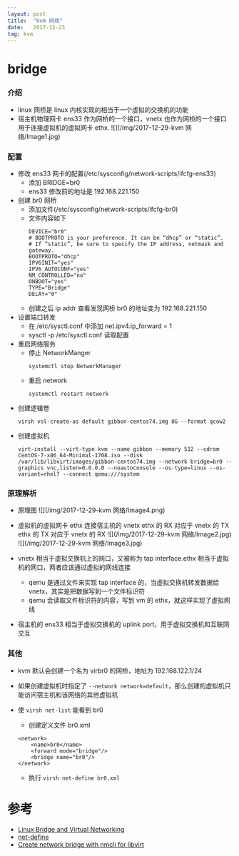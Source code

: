 ```yaml
---
layout: post
title:  "kvm 网络"
date:   2017-12-23
tag: kvm
---
```


# bridge

### 介绍
* linux 网桥是 linux 内核实现的相当于一个虚拟的交换机的功能
* 宿主机物理网卡 ens33 作为网桥的一个接口，vnetx 也作为网桥的一个接口用于连接虚拟机的虚拟网卡 ethx.
![](/img/2017-12-29-kvm 网络/Image1.jpg)

### 配置
* 修改 ens33 网卡的配置(/etc/sysconfig/network-scripts/ifcfg-ens33)
    * 添加 BRIDGE=br0
    * ens33 修改前的地址是 192.168.221.150
* 创建 br0 网桥
    * 添加文件(/etc/sysconfig/network-scripts/ifcfg-br0)
    * 文件内容如下
        ```
        DEVICE="br0"
        # BOOTPROTO is your preference. It can be “dhcp” or “static”.
        # If “static”, be sure to specify the IP address, netmask and gateway.
        BOOTPROTO="dhcp"
        IPV6INIT="yes"
        IPV6_AUTOCONF="yes"
        NM_CONTROLLED="no"
        ONBOOT="yes"
        TYPE="Bridge"
        DELAY="0"
        ```
    * 创建之后 ip addr 查看发现网桥 br0 的地址变为 192.168.221.150
* 设置端口转发
    * 在 /etc/sysctl.conf 中添加 net.ipv4.ip_forward = 1
    * sysctl -p /etc/sysctl.conf 读取配置
* 重启网络服务
    * 停止 NetworkManger
        ```
        systemctl stop NetworkManager
        ```
    * 重启 network
        ```
        systemctl restart network
        ```
* 创建逻辑卷
    ```
    virsh vol-create-as default gibbon-centos74.img 8G --format qcow2
    ```
* 创建虚拟机
    ```
    virt-install --virt-type kvm --name gibbon --memory 512 --cdrom CentOS-7-x86_64-Minimal-1708.iso --disk /var/lib/libvirt/images/gibbon-centos74.img --network bridge=br0 --graphics vnc,listen=0.0.0.0 --noautoconsole --os-type=linux --os-variant=rhel7 --connect qemu:///system
    ```

### 原理解析
* 原理图
    ![](/img/2017-12-29-kvm 网络/Image4.png)
* 虚拟机的虚拟网卡 ethx 连接宿主机的 vnetx
    ethx 的 RX 对应于 vnetx 的 TX
    ethx 的 TX 对应于 vnetx 的 RX
    ![](/img/2017-12-29-kvm 网络/Image2.jpg)
    ![](/img/2017-12-29-kvm 网络/Image3.jpg)

* vnetx 相当于虚拟交换机上的网口，又被称为 tap interface.ethx 相当于虚拟机的网口，两者应该通过虚拟的网线连接
    * qemu 是通过文件来实现 tap interface 的，当虚拟交换机转发数据给 vnetx，其实是把数据写到一个文件标识符
    * qemu 会读取文件标识符的内容，写到 vm 的 ethx，就这样实现了虚拟网线
* 宿主机的 ens33 相当于虚拟交换机的 uplink port，用于虚拟交换机和互联网交互
 
### 其他
* kvm 默认会创建一个名为 virbr0 的网桥，地址为 192.168.122.1/24
* 如果创建虚拟机时指定了 `--network network=default`，那么创建的虚拟机只能访问宿主机和该网络的其他虚拟机
* 使 `virsh net-list` 能看到 br0
    * 创建定义文件 br0.xml

    ```
    <network>
        <name>br0</name>
        <forward mode="bridge"/>
        <bridge name="br0"/>
    </network>
    ```

    * 执行 `virsh net-define br0.xml`

# 参考
* [Linux Bridge and Virtual Networking](http://www.innervoice.in/blogs/2013/12/02/linux-bridge-virtual-networking/)
* [net-define](https://libvirt.org/sources/virshcmdref/html/sect-net-define.html)
* [Create network bridge with nmcli for libvirt](http://blog.leifmadsen.com/blog/2016/12/01/create-network-bridge-with-nmcli-for-libvirt/)